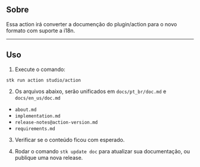 ## Sobre

Essa action irá converter a documenção do plugin/action para o novo formato 
com suporte a i18n.

---
## Uso

1. Execute o comando:

```
stk run action studio/action
```

2. Os arquivos abaixo, serão unificados em `docs/pt_br/doc.md` e `docs/en_us/doc.md` 

- `about.md`
- `implementation.md`
- `release-notes@action-version.md`
- `requirements.md`

3. Verificar se o conteúdo ficou com esperado.

4. Rodar o comando `stk update doc` para atualizar sua documentação, ou publique uma nova release.